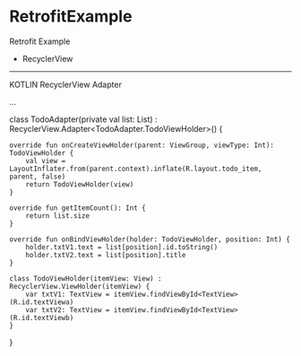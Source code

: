 # RetrofitExample
Retrofit Example

+ RecyclerView

---------------------------------------------------------------------------------------------------

KOTLIN RecyclerView Adapter

...

class TodoAdapter(private val list: List<Todo>) :
    RecyclerView.Adapter<TodoAdapter.TodoViewHolder>() {

    override fun onCreateViewHolder(parent: ViewGroup, viewType: Int): TodoViewHolder {
        val view = LayoutInflater.from(parent.context).inflate(R.layout.todo_item, parent, false)
        return TodoViewHolder(view)
    }

    override fun getItemCount(): Int {
        return list.size
    }

    override fun onBindViewHolder(holder: TodoViewHolder, position: Int) {
        holder.txtV1.text = list[position].id.toString()
        holder.txtV2.text = list[position].title
    }

    class TodoViewHolder(itemView: View) : RecyclerView.ViewHolder(itemView) {
        var txtV1: TextView = itemView.findViewById<TextView>(R.id.textViewa)
        var txtV2: TextView = itemView.findViewById<TextView>(R.id.textViewb)
    }
}
